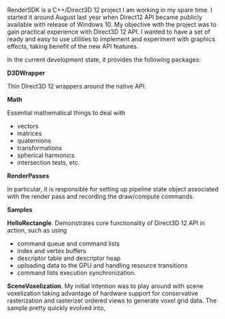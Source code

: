 RenderSDK is a C++/Direct3D 12 project I am working in my spare time.
I started it around August last year when Direct12 API became publicly available with release of Windows 10.
My objective with the project was to gain practical experience with Direct3D 12 API.
I wanted to have a set of ready and easy to use utilities to implement and experiment with graphics effects, taking benefit of the new API features.

In the current development state, it provides the following packages:

<b>D3DWrapper</b>

Thin Direct3D 12 wrappers around the native API.

<b>Math</b>

Essential mathematical things to deal with
- vectors
- matrices
- quaternions
- transformations
- spherical harmonics
- intersection tests, etc.

<b>RenderPasses</b>

In particular, it is responsible for setting up pipeline state object associated with the render pass and recording the draw/compute commands.

<b>Samples</b>

<b>HelloRectangle</b>. Demonstrates core functionality of Direct3D 12 API in action, such as using
- command queue and command lists
- index and vertex buffers
- descriptor table and descriptor heap
- uploading data to the GPU and handling resource transitions
- command lists execution synchronization.

<b>SceneVoxelization</b>. My initial intention was to play around with scene voxelization taking advantage of hardware support for conservative rasterization and rasterizer ordered views to generate voxel grid data. The sample pretty quickly evolved into,  

